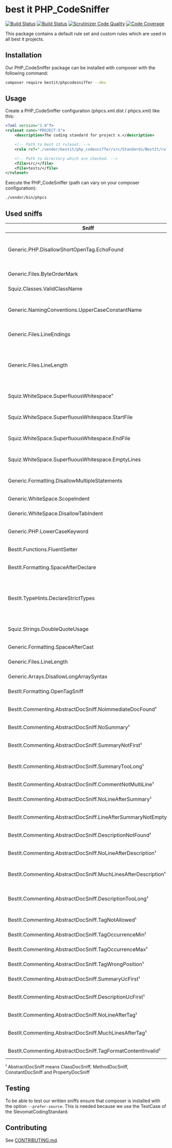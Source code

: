 # best it PHP_CodeSniffer
[![Build Status](https://travis-ci.org/bestit/PHP_CodeSniffer.svg?branch=master)](https://travis-ci.org/bestit/php_codesniffer) [![Build Status](https://scrutinizer-ci.com/g/bestit/PHP_CodeSniffer/badges/build.png?b=master)](https://scrutinizer-ci.com/g/bestit/PHP_CodeSniffer/build-status/master) [![Scrutinizer Code Quality](https://scrutinizer-ci.com/g/bestit/PHP_CodeSniffer/badges/quality-score.png?b=master)](https://scrutinizer-ci.com/g/bestit/PHP_CodeSniffer/?branch=master) [![Code Coverage](https://scrutinizer-ci.com/g/bestit/PHP_CodeSniffer/badges/coverage.png?b=master)](https://scrutinizer-ci.com/g/bestit/PHP_CodeSniffer/?branch=master)

This package contains a default rule set and custom rules which are used in all best it projects.

## Installation
Our PHP_CodeSniffer package can be installed with composer with the following command:
```bash
composer require bestit/phpcodesniffer --dev
```

## Usage
Create a PHP_CodeSniffer configuration (phpcs.xml.dist / phpcs.xml) like this:
```xml
<?xml version="1.0"?>
<ruleset name="PROJECT-X">
    <description>The coding standard for project x.</description>

    <!-- Path to best it ruleset. -->
    <rule ref="./vendor/bestit/php_codesniffer/src/Standards/BestIt/ruleset.xml" />

    <!-- Path to directory which are checked. -->
    <file>src/</file>
    <file>tests/</file>
</ruleset>
```

Execute the PHP_CodeSniffer (path can vary on your composer configuration):
```bash
./vendor/bin/phpcs
```
## Used sniffs
| Sniff | Standard | Description |
| ----- | -------- | ----------- |
| Generic.PHP.DisallowShortOpenTag.EchoFound | PSR-1 | PHP code MUST use the long <?php ?> tags or the short-echo <?= ?> tags; it MUST NOT use the other tag variations. |
| Generic.Files.ByteOrderMark | PSR-1 | PHP code MUST use only UTF-8 without BOM. |
| Squiz.Classes.ValidClassName | PSR-1 | Class names MUST be declared in StudlyCaps. |
| Generic.NamingConventions.UpperCaseConstantName | PSR-1 | Class constants MUST be declared in all upper case with underscore separators. |
| Generic.Files.LineEndings | PSR-2 | All PHP files MUST use the Unix LF (linefeed) line ending. |
| Generic.Files.LineLength  | PSR-2 | The soft limit on line length MUST be 120 characters; automated style checkers MUST warn but MUST NOT error at the soft limit. |
| Squiz.WhiteSpace.SuperfluousWhitespace" | PSR-2 | There MUST NOT be trailing whitespace at the end of non-blank lines. |
| Squiz.WhiteSpace.SuperfluousWhitespace.StartFile | PSR-2 | There MUST NOT be trailing whitespace at the end of non-blank lines. |
| Squiz.WhiteSpace.SuperfluousWhitespace.EndFile | PSR-2 | There MUST NOT be trailing whitespace at the end of non-blank lines. |
| Squiz.WhiteSpace.SuperfluousWhitespace.EmptyLines | PSR-2 | There MUST NOT be trailing whitespace at the end of non-blank lines. |
| Generic.Formatting.DisallowMultipleStatements | PSR-2 | There MUST NOT be more than one statement per line. |
| Generic.WhiteSpace.ScopeIndent | PSR-2 | Code MUST use an indent of 4 spaces. |
| Generic.WhiteSpace.DisallowTabIndent | PSR-2 | Code MUST NOT use tabs for indenting. |
| Generic.PHP.LowerCaseKeyword | PSR-2 | The PHP constants true, false, and null MUST be in lower case. |
| BestIt.Functions.FluentSetter | BestIt | Every setter function MUST return $this. |
| BestIt.Formatting.SpaceAfterDeclare | BestIt | There MUST be one empty line after declare-statement. |
| BestIt.TypeHints.DeclareStrictTypes | BestIt | Every file MUST have "declare(strict_types=1);" two line breaks after the opening tag. There MUST be no spaces aroung the equal-sign. |
| Squiz.Strings.DoubleQuoteUsage | Squiz | Every String MUST be wrapped with single quotes. |
| Generic.Formatting.SpaceAfterCast | BestIt | There MUST be a space after cast. |
| Generic.Files.LineLength | PSR-2 | Every line MUST not be longer than 120 chars. |
| Generic.Arrays.DisallowLongArraySyntax | BestIt | Every array syntax MUST be in short array syntax. |
| BestIt.Formatting.OpenTagSniff | BestIt | After the open tag there MUST be an empty line. |
| BestIt.Commenting.AbstractDocSniff.NoImmediateDocFound¹| BestIt | There MUST be a doc block before the listened token |
| BestIt.Commenting.AbstractDocSniff.NoSummary¹| BestIt | There MUST be a summary |
| BestIt.Commenting.AbstractDocSniff.SummaryNotFirst¹| BestIt | The summary MUST be the first statement in a doc block |
| BestIt.Commenting.AbstractDocSniff.SummaryTooLong¹| BestIt | The summary length MUST be maximum 120 characters |
| BestIt.Commenting.AbstractDocSniff.CommentNotMultiLine¹| BestIt | Every doc block must be multi line |
| BestIt.Commenting.AbstractDocSniff.NoLineAfterSummary¹| BestIt | There MUST be an empty line after the summary |
| BestIt.Commenting.AbstractDocSniff.LineAfterSummaryNotEmpty¹| BestIt | The line after the summary MUST be empty |
| BestIt.Commenting.AbstractDocSniff.DescriptionNotFound¹| BestIt | There MUST be doc block long description |
| BestIt.Commenting.AbstractDocSniff.NoLineAfterDescription¹| BestIt | There MUST be an empty line after the long description |
| BestIt.Commenting.AbstractDocSniff.MuchLinesAfterDescription¹| BestIt | There MUST be an empty line after the long description  |
| BestIt.Commenting.AbstractDocSniff.DescriptionTooLong¹| BestIt | Every line of the long description MUST be not longer than 120 characters |
| BestIt.Commenting.AbstractDocSniff.TagNotAllowed¹| BestIt | The given tag MUST NOT be used |
| BestIt.Commenting.AbstractDocSniff.TagOccurrenceMin¹| BestIt | The given tag MUST occur min x times |
| BestIt.Commenting.AbstractDocSniff.TagOccurrenceMax¹| BestIt | The given tag MUST occur max x times |
| BestIt.Commenting.AbstractDocSniff.TagWrongPosition¹| BestIt | The given tag MUST be at the correct position |
| BestIt.Commenting.AbstractDocSniff.SummaryUcFirst¹| BestIt | The summary first letter MUST be a capital letter |
| BestIt.Commenting.AbstractDocSniff.DescriptionUcFirst¹| BestIt | The long description first letter MUST be a capital letter |
| BestIt.Commenting.AbstractDocSniff.NoLineAfterTag¹| BestIt | There MUST be an empty line after the given tag |
| BestIt.Commenting.AbstractDocSniff.MuchLinesAfterTag¹| BestIt | There MUST be a single empty line after the given tag |
| BestIt.Commenting.AbstractDocSniff.TagFormatContentInvalid¹| BestIt | The tag content MUST match the given pattern |

¹ AbstractDocSniff means ClassDocSniff, MethodDocSniff, ConstantDocSniff and PropertyDocSniff  

## Testing
To be able to test our written sniffs ensure that composer is installed with the option `--prefer-source`.
This is needed because we use the TestCase of the SlevomatCodingStandard.

## Contributing
See [CONTRIBUTING.md](CONTRIBUTING.md).
